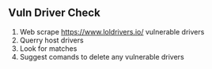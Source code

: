 Vuln Driver Check
----------------------------
1. Web scrape https://www.loldrivers.io/ vulnerable drivers
2. Querry host drivers
3. Look for matches
4. Suggest comands to delete any vulnerable drivers 
